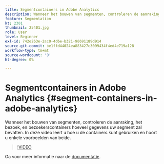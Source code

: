 ```yaml
---
title: Segmentcontainers in Adobe Analytics
description: Wanneer het bouwen van segmenten, controleren de aanraking, het bezoek, en bezoekerscontainers hoeveel gegevens uw segment zal bevatten. In deze video leert u hoe u de containers kunt gebruiken en hoort u enkele voorbeelden van beide.
feature: Segmentation
kt: 2301
thumbnail: 25401.jpg
role: User
level: Beginner
exl-id: 742e263e-2ac0-4d6e-b321-90691189d914
source-git-commit: be1ffd44024ea883427c3099434f4ed4e719a128
workflow-type: tm+mt
source-wordcount: '0'
ht-degree: 0%

---
```


# Segmentcontainers in Adobe Analytics {#segment-containers-in-adobe-analytics}

Wanneer het bouwen van segmenten, controleren de aanraking, het bezoek, en bezoekerscontainers hoeveel gegevens uw segment zal bevatten. In deze video leert u hoe u de containers kunt gebruiken en hoort u enkele voorbeelden van beide.

>[!VIDEO](https://video.tv.adobe.com/v/25401/?quality=12)

Ga voor meer informatie naar de [documentatie](https://experienceleague.adobe.com/docs/analytics/components/segmentation/seg-overview.html?lang=en).
